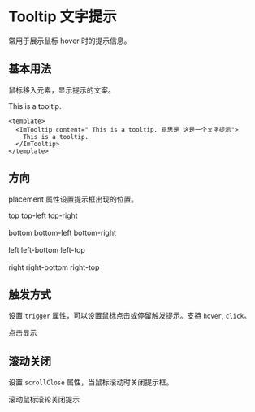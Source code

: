 # Tooltip 文字提示

常用于展示鼠标 hover 时的提示信息。

## 基本用法

鼠标移入元素，显示提示的文案。

<ImTooltip content=" This is a tooltip. 意思是 这是一个文字提示">
  This is a tooltip.
</ImTooltip>

```vue
<template>
  <ImTooltip content=" This is a tooltip. 意思是 这是一个文字提示">
    This is a tooltip.
  </ImTooltip>
</template>
```

## 方向

placement 属性设置提示框出现的位置。

<ImRow gutter="8">
  <ImTooltip content="这是提示文字组件！" placement="top">
  <ImButton>top</ImButton>
</ImTooltip>

<ImTooltip content="这是提示文字组件！" placement="top-left">
  <ImButton>top-left</ImButton>
</ImTooltip>

<ImTooltip content="这是提示文字组件！" placement="top-right">
  <ImButton>top-right</ImButton>
</ImTooltip>
</ImRow>

<br/>
<br/>

<ImRow gutter="8">
  <ImTooltip content="这是提示文字组件！" placement="bottom">
  <ImButton>bottom</ImButton>
</ImTooltip>

<ImTooltip content="这是提示文字组件！" placement="bottom-left">
  <ImButton>bottom-left</ImButton>
</ImTooltip>

<ImTooltip content="这是提示文字组件！" placement="bottom-right">
  <ImButton>bottom-right</ImButton>
</ImTooltip>
</ImRow>

<br/>
<br/>

<ImRow gutter="8">
  <ImTooltip content="这是提示文字组件！" placement="left">
  <ImButton>left</ImButton>
</ImTooltip>

<ImTooltip content="这是提示文字组件！" placement="left-bottom">
  <ImButton>left-bottom</ImButton>
</ImTooltip>

<ImTooltip content="这是提示文字组件！" placement="left-top">
  <ImButton>left-top</ImButton>
</ImTooltip>
</ImRow>

<br/>
<br/>

<ImRow gutter="8">
  <ImTooltip content="这是提示文字组件！" placement="right">
  <ImButton>right</ImButton>
</ImTooltip>

<ImTooltip content="这是提示文字组件！" placement="right-bottom">
  <ImButton>right-bottom</ImButton>
</ImTooltip>

<ImTooltip content="这是提示文字组件！" placement="right-top">
  <ImButton>right-top</ImButton>
</ImTooltip>
</ImRow>

## 触发方式

设置 `trigger` 属性，可以设置鼠标点击或停留触发提示。支持 `hover`, `click`。

<ImTooltip content="这是提示文字组件！"  trigger="click">
  <ImButton>点击显示</ImButton>
  </ImTooltip>

## 滚动关闭

设置 `scrollClose` 属性，当鼠标滚动时关闭提示框。

<ImTooltip content="这是提示文字组件！" scrollClose trigger="click">
  <ImButton>滚动鼠标滚轮关闭提示</ImButton>
  </ImTooltip>
